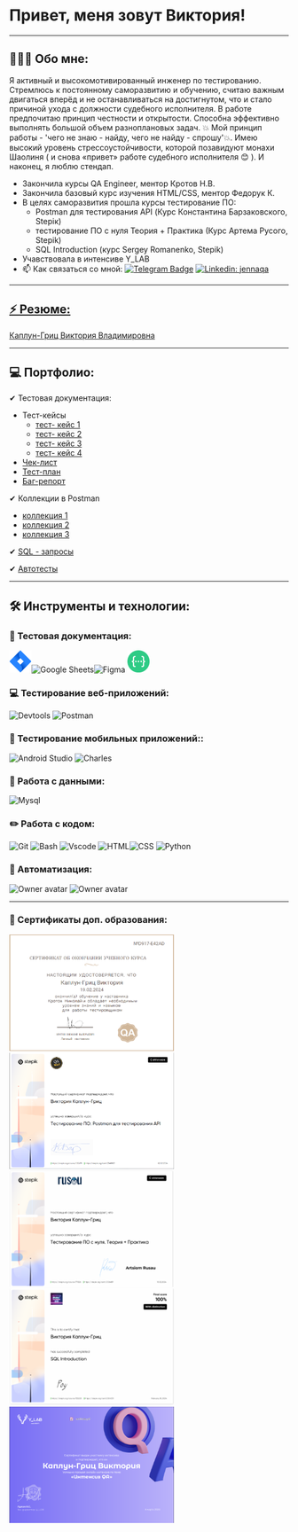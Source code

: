 
# Привет, меня зовут Виктория!

___________________________________________________________________
## 👩🏻‍💻 Обо мне:

Я активный и высокомотивированный инженер по тестированию. Стремлюсь к постоянному саморазвитию и обучению, считаю важным двигаться вперёд и не останавливаться на достигнутом, что и стало причиной ухода с должности судебного исполнителя. В работе предпочитаю принцип честности и открытости. Способна эффективно выполнять большой объем разноплановых задач. 💥 Мой принцип работы - 'чего не знаю - найду, чего не найду - спрошу'💥. Имею высокий уровень стрессоустойчивости, которой позавидуют монахи Шаолиня ( и снова «привет» работе судебного исполнителя 😊 ). И наконец, я люблю стендап.

 * Закончила курсы QA Engineer, ментор Кротов Н.В.
 * Закончила базовый курс изучения HTML/CSS, ментор Федорук К.
 * В целях саморазвития прошла курсы тестирование ПО:
   * Postman для тестирования API (Курс Константина Барзаковского, Stepiк)
   * тестирование ПО с нуля Теория + Практика (Курс Артема Русого, Stepik)
   *  SQL Introduction (курс Sergey Romanenko, Stepik)
 * Учавствовала в интенсиве Y_LAB
 * 📫 Как связаться со мной: <a href="https://t.me/Victoryia_Kaplun_Hryts" rel="nofollow"><img src="https://camo.githubusercontent.com/d0cce4c333c794ff24a06dbecfdbaaa467679f6cd5e0c40a64d8d8f3e7aa033e/68747470733a2f2f696d672e736869656c64732e696f2f62616467652f2d54656c656772616d2d3030383863633f7374796c653d666c61742d737175617265266c6f676f3d54656c656772616d266c6f676f436f6c6f723d7768697465" alt="Telegram Badge" data-canonical-src="https://img.shields.io/badge/-Telegram-0088cc?style=flat-square&amp;logo=Telegram&amp;logoColor=white" style="max-width: 100%;"></a> <a href="https://www.linkedin.com/in/victoryia-kaplun-hryts-qa-engineer/" rel="nofollow"><img src="https://camo.githubusercontent.com/dbffc0d31f25ffd8a78aef1eb26cd3a9bbd77b70e6ca9f0a1984e795fa75047c/68747470733a2f2f696d672e736869656c64732e696f2f62616467652f2d4c696e6b6564496e2d3065373661383f7374796c653d666c61742d737175617265266c6f676f3d4c696e6b6564696e266c6f676f436f6c6f723d7768697465" alt="Linkedin: jennaqa" data-canonical-src="https://img.shields.io/badge/-LinkedIn-0e76a8?style=flat-square&amp;logo=Linkedin&amp;logoColor=white" style="max-width: 100%;">

_____________________________________________________________________
## ⚡ Резюме:
[Каплун-Гриц Виктория Владимировна](https://drive.google.com/drive/folders/1v_VaXYSnfRxIT9ifSWnLNAnIvhMfp7VX?usp=sharing)

_________________________________________________________________________
 ## 💻 Портфолио:
✔ Тестовая документация:
   * Тест-кейсы
     - [тест- кейс 1](https://docs.google.com/spreadsheets/d/1x5IOOwmeDk8_j8h9JNgat-QDlpWBXn4vRY6Bbt46xGI/edit#gid=1321619541)
     - [тест- кейс 2](https://docs.google.com/spreadsheets/d/1tih1Kef4iCzCyp1H8CpmFzoG2e_4z3B80Hja4hNamwM/edit#gid=0)
     - [тест- кейс 3](https://docs.google.com/spreadsheets/d/1tih1Kef4iCzCyp1H8CpmFzoG2e_4z3B80Hja4hNamwM/edit#gid=1058828992)
     - [тест- кейс 4](https://docs.google.com/spreadsheets/d/1JTO_cAKhlOH5nLGSIjRzvg2fMYmBKjnv/edit?usp=sharing&ouid=112681048725283602554&rtpof=true&sd=true)
   * [Чек-лист](https://docs.google.com/spreadsheets/d/1tih1Kef4iCzCyp1H8CpmFzoG2e_4z3B80Hja4hNamwM/edit#gid=1467047045)
   * [Тест-план](https://docs.google.com/document/d/1McHQyBIy573LE-Gf0O4XJcGtJwlPjqX3/edit?usp=sharing&ouid=112681048725283602554&rtpof=true&sd=true)
   * [Баг-репорт](https://docs.google.com/spreadsheets/d/1tih1Kef4iCzCyp1H8CpmFzoG2e_4z3B80Hja4hNamwM/edit#gid=546735674)
     
✔  Коллекции в Postman
    
   - [коллекция 1](https://www.postman.com/martian-space-106676/workspace/y-lab/collection/29626994-da7eaa73-eca1-4f4b-85e1-280afc715390?action=share&creator=29626994)
   - [коллекция 2](https://elements.getpostman.com/redirect?entityId=29626994-5381b1aa-c728-46bf-a055-0e4dedd004a5&entityType=collection)
   - [коллекция 3](https://www.postman.com/martian-space-106676/workspace/gorest-co-in/collection/29626994-9217f120-3028-451d-b75d-092da3873f83?action=share&source=copy-link&creator=29626994)

✔  [SQL - запросы ](https://github.com/ViktoryiaKaplunHryts/SQL)
  
  ✔ [Автотесты](https://github.com/ViktoryiaKaplunHryts/Autotests)
___________________________________________________________________________________________________________________________________________________
## 🛠 Инструменты и технологии:
### 📁 Тестовая документация:
<img src="https://github.com/qajenna/qajenna/raw/main/icons/Jira.png" title="Jira" alt="Jira" width="40" height="40" style="max-width: 100%;"><img src="https://img.icons8.com/?size=48&id=30461&format=png" title="Google Sheets" alt="Google Sheets" width="40" height="40" style="max-width: 100%;"><img src="https://camo.githubusercontent.com/a37232e5d1c5536ee1d8b7f6529c466ec40fe414d01ff456467219e3372dbffb/68747470733a2f2f63646e2e6a7364656c6976722e6e65742f67682f64657669636f6e732f64657669636f6e2f69636f6e732f6669676d612f6669676d612d6f726967696e616c2e737667" title="Figma" alt="Figma" width="40" height="40" data-canonical-src="https://cdn.jsdelivr.net/gh/devicons/devicon/icons/figma/figma-original.svg" style="max-width: 100%;"> <img src="https://github.com/qajenna/qajenna/raw/main/icons/swagger.png" title="Swagger" alt="Swagger" width="40" height="40" style="max-width: 100%;">


### 💻 Тестирование веб-приложений:
<img src="https://camo.githubusercontent.com/be11ab1cf3e4b56fff12f3671a7c71132874aa3de3efb733ec167ba5c5769558/68747470733a2f2f64333377756272666b69306c36382e636c6f756466726f6e742e6e65742f333862356339353361343636373336363638356435356462353564303537633836646231666335342f61306664632f7374617469632f61636165366232346439343033343736363163613930316561303766343763312f6368726f6d652d6465762d6c6f676f2d69636f6e2e706e67" title="Devtools" alt="Devtools" width="40" height="40" data-canonical-src="https://d33wubrfki0l68.cloudfront.net/38b5c953a4667366685d55db55d057c86db1fc54/a0fdc/static/acae6b24d940347661ca901ea07f47c1/chrome-dev-logo-icon.png" style="max-width: 100%;">     <img src="https://camo.githubusercontent.com/8140ad4c0124d888f4bd017f01af44adebb165cd5c564f8a62922f0cb70e5390/68747470733a2f2f7365656b6c6f676f2e636f6d2f696d616765732f502f706f73746d616e2d6c6f676f2d303038374341304431352d7365656b6c6f676f2e636f6d2e706e67" title="Postman" alt="Postman" width="40" height="40" data-canonical-src="https://seeklogo.com/images/P/postman-logo-0087CA0D15-seeklogo.com.png" style="max-width: 100%;">


 ### 📱 Тестирование мобильных приложений::
 <img src="https://camo.githubusercontent.com/e87a0bbc2ea533869deabc5775446f8a634e13dc84511323038eab5203ff40e5/68747470733a2f2f63646e2e6a7364656c6976722e6e65742f67682f64657669636f6e732f64657669636f6e2f69636f6e732f616e64726f696473747564696f2f616e64726f696473747564696f2d6f726967696e616c2e737667" title="Android Studio" alt="Android Studio" width="40" height="40" data-canonical-src="https://cdn.jsdelivr.net/gh/devicons/devicon/icons/androidstudio/androidstudio-original.svg" style="max-width: 100%;"> <img src="https://camo.githubusercontent.com/00390fba326b3e4f2c49f834611a25e3568bff379a180ae8296e11a013ed2a9b/68747470733a2f2f63646e2e69636f6e2d69636f6e732e636f6d2f69636f6e73322f333035332f504e472f3531322f636861726c65735f70726f78795f6d61636f735f6269677375725f69636f6e5f3139303330322e706e67" title="Charles" alt="Charles" width="40" height="40" data-canonical-src="https://cdn.icon-icons.com/icons2/3053/PNG/512/charles_proxy_macos_bigsur_icon_190302.png" style="max-width: 100%;"></a>
 
 ### 💾 Работа с данными:
<img src="https://camo.githubusercontent.com/5e956ea0943b5a05092e94d7376582051e61fe84af215ad6e35334a2d61b658a/68747470733a2f2f63646e2e6a7364656c6976722e6e65742f67682f64657669636f6e732f64657669636f6e2f69636f6e732f6d7973716c2f6d7973716c2d6f726967696e616c2e737667" title="Mysql" alt="Mysql" width="40" height="40" data-canonical-src="https://cdn.jsdelivr.net/gh/devicons/devicon/icons/mysql/mysql-original.svg" style="max-width: 100%;">

### ✏️ Работа с кодом:
<img src="https://camo.githubusercontent.com/38827655e1ae0e1518d635ad89e8aa46b7f977c795952245c36a2d58064f1803/68747470733a2f2f63646e2e6a7364656c6976722e6e65742f67682f64657669636f6e732f64657669636f6e2f69636f6e732f6769742f6769742d6f726967696e616c2e737667" title="Git" alt="Git" width="40" height="40" data-canonical-src="https://cdn.jsdelivr.net/gh/devicons/devicon/icons/git/git-original.svg" style="max-width: 100%;"> <img src="https://camo.githubusercontent.com/f5d874bf96a93be715a081939d418c01273698e86fe11f44ece00df7b4a496f3/68747470733a2f2f75706c6f61642e77696b696d656469612e6f72672f77696b6970656469612f636f6d6d6f6e732f7468756d622f342f34622f426173685f4c6f676f5f436f6c6f7265642e7376672f3130323470782d426173685f4c6f676f5f436f6c6f7265642e7376672e706e673f3230313830373233303534333530" title="Bash" alt="Bash" width="40" height="40" data-canonical-src="https://upload.wikimedia.org/wikipedia/commons/thumb/4/4b/Bash_Logo_Colored.svg/1024px-Bash_Logo_Colored.svg.png?20180723054350" style="max-width: 100%;"> <img src="https://camo.githubusercontent.com/25d07ba4220a3fcadb4af12394d157494ec298dec4ecd86321961427ea18c9e8/68747470733a2f2f63646e2e6a7364656c6976722e6e65742f67682f64657669636f6e732f64657669636f6e2f69636f6e732f7673636f64652f7673636f64652d6f726967696e616c2e737667" title="Vscode" alt="Vscode" width="40" height="40" data-canonical-src="https://cdn.jsdelivr.net/gh/devicons/devicon/icons/vscode/vscode-original.svg" style="max-width: 100%;"> <img src="https://camo.githubusercontent.com/f2ce4039c99cf35adde738583ab0fbcd60eaafccf1e949884bda91d0b5c819ce/68747470733a2f2f63646e2e6a7364656c6976722e6e65742f67682f64657669636f6e732f64657669636f6e2f69636f6e732f68746d6c352f68746d6c352d6f726967696e616c2e737667" title="HTML" alt="HTML" width="50" height="40" data-canonical-src="https://cdn.jsdelivr.net/gh/devicons/devicon/icons/html5/html5-original.svg" style="max-width: 100%;"><img src="https://camo.githubusercontent.com/0da944f181647261c840e34b20ed7e3ca44ddc150869c6ea550cf98d06c81a37/68747470733a2f2f63646e2e6a7364656c6976722e6e65742f67682f64657669636f6e732f64657669636f6e2f69636f6e732f637373332f637373332d6f726967696e616c2e737667" title="CSS" alt="CSS" width="40" height="40" data-canonical-src="https://cdn.jsdelivr.net/gh/devicons/devicon/icons/css3/css3-original.svg" style="max-width: 100%;"> <img src="https://avatars.githubusercontent.com/u/1525981?s=200" title="Python" alt="Python" width="40" height="40" data-canonical-src="https://cdn.jsdelivr.net/gh/devicons/devicon/icons/css3/css3-original.svg" style="max-width: 100%;">

### 🚗 Автоматизация:
<img class="avatar mr-2 d-none d-md-block" alt="Owner avatar" src="https://avatars.githubusercontent.com/u/983927?s=48&amp;v=4" title="Selenium" alt="Selenium" width="40" height="40" data-canonical-src="https://selenium.dev/images/selenium_logo_square_green.png" style="max-width: 100%;"> <img class="avatar mr-2 d-none d-md-block" alt="Owner avatar" src="https://avatars.githubusercontent.com/u/8908513?s=48&amp;v=4" title="Cypress" alt="Cypress" width="40" height="40" data-canonical-src="https://cdn.jsdelivr.net/gh/devicons/devicon/icons/git/git-original.svg" style="max-width: 100%;">

_______________________________________________________________________________________________
### 📁 Сертификаты доп. образования:
<img src="https://github.com/ViktoryiaKaplunHryts/About-me/blob/main/certificates/2024-03-07_160910.png"  width="297" height="210" style="max-width: 100%;"> <img src="https://github.com/ViktoryiaKaplunHryts/About-me/blob/main/certificates/Screenshot2.png" width="297" height="210" style="max-width: 100%;"> <img src="https://github.com/ViktoryiaKaplunHryts/About-me/blob/main/certificates/Screenshot3.png" width="297" height="210" style="max-width: 100%;"> <img src="https://github.com/ViktoryiaKaplunHryts/About-me/blob/main/certificates/Screenshot4.png" width="297" height="210" style="max-width: 100%;"> <img src="https://github.com/ViktoryiaKaplunHryts/About-me/blob/main/certificates/2024-03-06_102414.png" width="297" height="210" style="max-width: 100%;">






    

